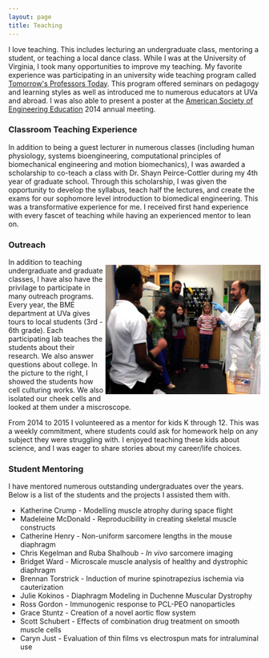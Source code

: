 ```yaml
---
layout: page
title: Teaching
---
```

I love teaching.
This includes lecturing an undergraduate class, mentoring a student, or teaching a local dance class.
While I was at the University of Virginia, I took many opportunities to improve my teaching.
My favorite experience was participating in an university wide teaching program called [Tomorrow's Professors Today](http://cte.virginia.edu/programs/tomorrows-professor-today/).
This program offered seminars on pedagogy and learning styles as well as introduced me to numerous educators at UVa and abroad.
I was also able to present a poster at the  [American Society of Engineering Education](https://www.asee.org/) 2014 annual meeting.

### Classroom Teaching Experience

In addition to being a guest lecturer in numerous classes (including human physiology, systems bioengineering, computational principles of biomechanical engineering and motion biomechanics),
I was awarded a scholarship to co-teach a class with Dr. Shayn Peirce-Cottler during my 4th year of graduate school.
Through this scholarship, I was given the opportunity to develop the syllabus, teach half the lectures, and create the exams for our sophomore level introduction to biomedical engineering.
This was a transformative experience for me. 
I received first hand experience with every fascet of teaching while having an experienced mentor to lean on.

### Outreach

<p style="float: right;"><img class="margined" src="/images/Kyle_teaching.jpg" width="310px" ></p>
In addition to teaching undergraduate and graduate classes, I have also have the privilage to participate in many outreach programs.
Every year, the BME department at UVa gives tours to local students (3rd - 6th grade). 
Each participating lab teaches the students about their research.
We also answer questions about college. 
In the picture to the right, I showed the students how cell culturing works.
We also isolated our cheek cells and looked at them under a miscroscope.


From 2014 to 2015 I volunteered as a mentor for kids K through 12.
This was a weekly commitment, where students could ask for homework help on any subject they were struggling with.
I enjoyed teaching these kids about science, and I was eager to share stories about my career/life choices.

### Student Mentoring

I have mentored numerous outstanding undergraduates over the years. 
Below is a list of the students and the projects I assisted them with.


- Katherine Crump - Modelling muscle atrophy during space flight
- Madeleine McDonald - Reproducibility in creating skeletal muscle constructs
- Catherine Henry - Non-uniform sarcomere lengths in the mouse diaphragm
- Chris Kegelman and Ruba Shalhoub - *In vivo* sarcomere imaging
- Bridget Ward - Microscale muscle analysis of healthy and dystrophic diaphragm
- Brennan Torstrick - Induction of murine spinotrapezius ischemia via cauterization
- Julie Kokinos - Diaphragm Modeling in Duchenne Muscular Dystrophy
- Ross Gordon - Immunogenic response to PCL-PEO nanoparticles
- Grace Stuntz - Creation of a novel aortic flow system
- Scott Schubert - Effects of combination drug treatment on smooth muscle cells
- Caryn Just - Evaluation of thin films vs electrospun mats for intraluminal use
